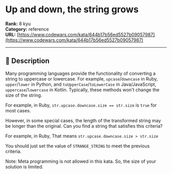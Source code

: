 # Up and down, the string grows

**Rank:** 8 kyu  
**Category:** reference  
**URL:** [https://www.codewars.com/kata/644b17b56ed5527b09057987](https://www.codewars.com/kata/644b17b56ed5527b09057987)

---

## 📝 Description

Many programming languages provide the functionality of converting a string to uppercase or lowercase. For example, `upcase`/`downcase` in Ruby, `upper`/`lower` in Python, and `toUpperCase`/`toLowerCase` in Java/JavaScript, `uppercase`/`lowercase` in Kotlin.
Typically, these methods won't change the size of the string.

For example, in Ruby, `str.upcase.downcase.size == str.size` is `true` for most cases. 

However, in some special cases, the length of the transformed string may be longer than the original. Can you find a string that satisfies this criteria? 

For example, in Ruby, That means `str.upcase.downcase.size > str.size`

You should just set the value of `STRANGE_STRING` to meet the previous criteria.

Note: Meta programming is not allowed in this kata. So, the size of your solution is limited.
